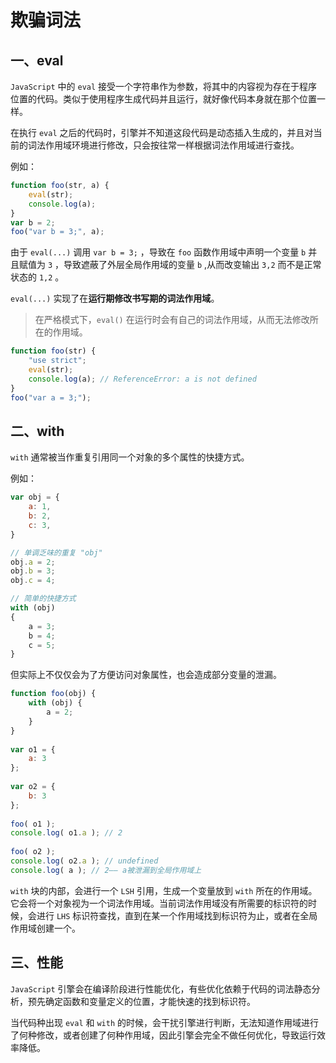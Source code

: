 # 欺骗词法

## 一、eval

`JavaScript` 中的 `eval` 接受一个字符串作为参数，将其中的内容视为存在于程序位置的代码。类似于使用程序生成代码并且运行，就好像代码本身就在那个位置一样。

在执行 `eval` 之后的代码时，引擎并不知道这段代码是动态插入生成的，并且对当前的词法作用域环境进行修改，只会按往常一样根据词法作用域进行查找。

例如：

```js
function foo(str, a) {
	eval(str);
	console.log(a);
}
var b = 2;
foo("var b = 3;", a);
```

由于 `eval(...)` 调用 `var b = 3;` ，导致在 `foo` 函数作用域中声明一个变量 `b` 并且赋值为 `3` ，导致遮蔽了外层全局作用域的变量 `b` ,从而改变输出 `3,2` 而不是正常状态的 `1,2` 。

`eval(...)` 实现了在**运行期修改书写期的词法作用域**。

> 在严格模式下，`eval()` 在运行时会有自己的词法作用域，从而无法修改所在的作用域。

```js
function foo(str) {
	"use strict";
	eval(str);
	console.log(a); // ReferenceError: a is not defined
}
foo("var a = 3;");
```

## 二、with

`with` 通常被当作重复引用同一个对象的多个属性的快捷方式。

例如：

```js
var obj = {
	a: 1,
	b: 2,
	c: 3,
}

// 单调乏味的重复 "obj" 
obj.a = 2;
obj.b = 3;
obj.c = 4;

// 简单的快捷方式 
with (obj) 
{ 
	a = 3; 
	b = 4; 
	c = 5; 
}
```

但实际上不仅仅会为了方便访问对象属性，也会造成部分变量的泄漏。

```js
function foo(obj) {
    with (obj) {         
    	a = 2;     
    } 
} 
 
var o1 = {     
	a: 3 
}; 
 
var o2 = {     
	b: 3 
}; 
 
foo( o1 ); 
console.log( o1.a ); // 2 
 
foo( o2 ); 
console.log( o2.a ); // undefined 
console.log( a ); // 2—— a被泄漏到全局作用域上
```

`with` 块的内部，会进行一个 `LSH` 引用，生成一个变量放到 `with` 所在的作用域。它会将一个对象视为一个词法作用域。当前词法作用域没有所需要的标识符的时候，会进行 `LHS` 标识符查找，直到在某一个作用域找到标识符为止，或者在全局作用域创建一个。

## 三、性能

`JavaScript` 引擎会在编译阶段进行性能优化，有些优化依赖于代码的词法静态分析，预先确定函数和变量定义的位置，才能快速的找到标识符。

当代码种出现 `eval` 和 `with` 的时候，会干扰引擎进行判断，无法知道作用域进行了何种修改，或者创建了何种作用域，因此引擎会完全不做任何优化，导致运行效率降低。
